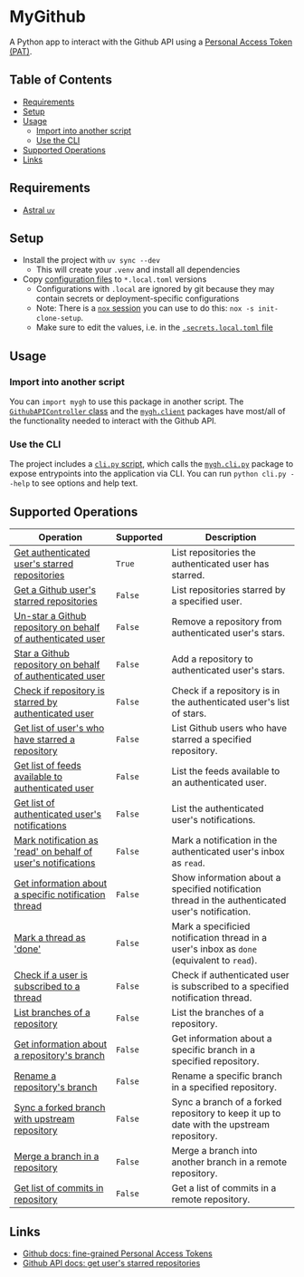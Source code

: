 # MyGithub <!-- omit in toc -->

A Python app to interact with the Github API using a [Personal Access Token (PAT)](https://docs.github.com/en/authentication/keeping-your-account-and-data-secure/managing-your-personal-access-tokens#creating-a-fine-grained-personal-access-token).

## Table of Contents <!-- omit in toc -->

- [Requirements](#requirements)
- [Setup](#setup)
- [Usage](#usage)
  - [Import into another script](#import-into-another-script)
  - [Use the CLI](#use-the-cli)
- [Supported Operations](#supported-operations)
- [Links](#links)

## Requirements

- [Astral `uv`](https://docs.astral.sh/uv)

## Setup

- Install the project with `uv sync --dev`
  - This will create your `.venv` and install all dependencies
- Copy [configuration files](./config) to `*.local.toml` versions
  - Configurations with `.local` are ignored by git because they may contain secrets or deployment-specific configurations
  - Note: There is a [`nox` session](./noxfile.py) you can use to do this: `nox -s init-clone-setup`.
  - Make sure to edit the values, i.e. in the [`.secrets.local.toml` file](./config/.secrets.toml)

## Usage

### Import into another script

You can `import mygh` to use this package in another script. The [`GithubAPIController` class](./src/mygh/controllers/_controllers.py) and the [`mygh.client`](./src/mygh/client/) packages have most/all of the functionality needed to interact with the Github API.

### Use the CLI

The project includes a [`cli.py` script](./cli.py), which calls the [`mygh.cli.py`](./src/mygh/cli.py) package to expose entrypoints into the application via CLI. You can run `python cli.py --help` to see options and help text.

## Supported Operations

| Operation                                                                                                                                                                                  | Supported | Description                                                                                      |
| ------------------------------------------------------------------------------------------------------------------------------------------------------------------------------------------ | --------- | ------------------------------------------------------------------------------------------------ |
| [Get authenticated user's starred repositories](https://docs.github.com/en/rest/activity/starring?apiVersion=2022-11-28#list-repositories-starred-by-the-authenticated-user)               | `True`    | List repositories the authenticated user has starred.                                            |
| [Get a Github user's starred repositories](https://docs.github.com/en/rest/activity/starring?apiVersion=2022-11-28#list-repositories-starred-by-a-user)                                    | `False`   | List repositories starred by a specified user.                                                   |
| [Un-star a Github repository on behalf of authenticated user](https://docs.github.com/en/rest/activity/starring?apiVersion=2022-11-28#unstar-a-repository-for-the-authenticated-user)      | `False`   | Remove a repository from authenticated user's stars.                                             |
| [Star a Github repository on behalf of authenticated user](https://docs.github.com/en/rest/activity/starring?apiVersion=2022-11-28#star-a-repository-for-the-authenticated-user)           | `False`   | Add a repository to authenticated user's stars.                                                  |
| [Check if repository is starred by authenticated user](https://docs.github.com/en/rest/activity/starring?apiVersion=2022-11-28#check-if-a-repository-is-starred-by-the-authenticated-user) | `False`   | Check if a repository is in the authenticated user's list of stars.                              |
| [Get list of user's who have starred a repository](https://docs.github.com/en/rest/activity/starring?apiVersion=2022-11-28#list-stargazers)                                                | `False`   | List Github users who have starred a specified repository.                                       |
| [Get list of feeds available to authenticated user](https://docs.github.com/en/rest/activity/feeds?apiVersion=2022-11-28#get-feeds)                                                        | `False`   | List the feeds available to an authenticated user.                                               |
| [Get list of authenticated user's notifications](https://docs.github.com/en/rest/activity/notifications?apiVersion=2022-11-28#list-notifications-for-the-authenticated-user)               | `False`   | List the authenticated user's notifications.                                                     |
| [Mark notification as 'read' on behalf of user's notifications](https://docs.github.com/en/rest/activity/notifications?apiVersion=2022-11-28#mark-notifications-as-read)                   | `False`   | Mark a notification in the authenticated user's inbox as `read`.                                 |
| [Get information about a specific notification thread](https://docs.github.com/en/rest/activity/notifications?apiVersion=2022-11-28#get-a-thread)                                          | `False`   | Show information about a specified notification thread in the authenticated user's notification. |
| [Mark a thread as 'done'](https://docs.github.com/en/rest/activity/notifications?apiVersion=2022-11-28#mark-a-thread-as-done)                                                              | `False`   | Mark a specificied notification thread in a user's inbox as `done` (equivalent to `read`).       |
| [Check if a user is subscribed to a thread](https://docs.github.com/en/rest/activity/notifications?apiVersion=2022-11-28#get-a-thread-subscription-for-the-authenticated-user)             | `False`   | Check if authenticated user is subscribed to a specified notification thread.                    |
| [List branches of a repository](https://docs.github.com/en/rest/branches/branches?apiVersion=2022-11-28#list-branches)                                                                     | `False`   | List the branches of a repository.                                                               |
| [Get information about a repository's branch](https://docs.github.com/en/rest/branches/branches?apiVersion=2022-11-28#get-a-branch)                                                        | `False`   | Get information about a specific branch in a specified repository.                               |
| [Rename a repository's branch](https://docs.github.com/en/rest/branches/branches?apiVersion=2022-11-28#rename-a-branch)                                                                    | `False`   | Rename a specific branch  in a specified repository.                                             |
| [Sync a forked branch with upstream repository](https://docs.github.com/en/rest/branches/branches?apiVersion=2022-11-28#sync-a-fork-branch-with-the-upstream-repository)                   | `False`   | Sync a branch of a forked repository to keep it up to date with the upstream repository.         |
| [Merge a branch in a repository](9https://docs.github.com/en/rest/branches/branches?apiVersion=2022-11-28#merge-a-branch)                                                                  | `False`   | Merge a branch into another branch in a remote repository.                                       |
| [Get list of commits in repository](https://docs.github.com/en/rest/commits/commits?apiVersion=2022-11-28#list-commits)                                                                    | `False`   | Get a list of commits in a remote repository.                                                    |

## Links

- [Github docs: fine-grained Personal Access Tokens](https://docs.github.com/en/authentication/keeping-your-account-and-data-secure/managing-your-personal-access-tokens#creating-a-fine-grained-personal-access-token)
- [Github API docs: get user's starred repositories](https://docs.github.com/en/rest/activity/starring?apiVersion=2022-11-28#list-repositories-starred-by-the-authenticated-user)
